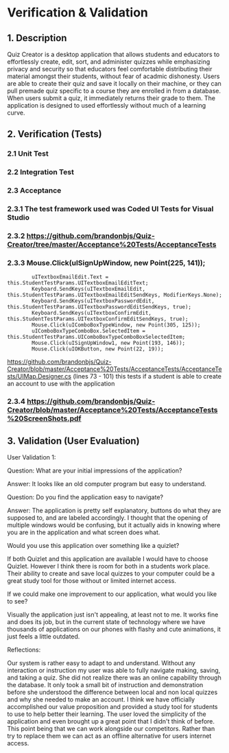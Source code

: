 # Verification & Validation

## 1. Description
  Quiz Creator is a desktop application that allows students and educators to effortlessly create,
	edit, sort, and administer quizzes while emphasizing privacy and security so that educators feel comfortable
	distributing their material amongst their students, without fear of acadmic dishonesty. Users are able to create their 
  quiz and save it locally on their machine, or they can pull premade quiz specific to a course they are enrolled in
  from a database. When users submit a quiz, it immediately returns their grade to them. The application is designed to 
  used effortlessly without much of a learning curve.

## 2. Verification (Tests) 

### 2.1 Unit Test

### 2.2 Integration Test

### 2.3 Acceptance

### 2.3.1 The test framework used was Coded UI Tests for Visual Studio

### 2.3.2 https://github.com/brandonbjs/Quiz-Creator/tree/master/Acceptance%20Tests/AcceptanceTests

### 2.3.3   Mouse.Click(uISignUpWindow, new Point(225, 141));
            uITextboxEmailEdit.Text = this.StudentTestParams.UITextboxEmailEditText;
            Keyboard.SendKeys(uITextboxEmailEdit, this.StudentTestParams.UITextboxEmailEditSendKeys, ModifierKeys.None);
            Keyboard.SendKeys(uITextboxPasswordEdit, this.StudentTestParams.UITextboxPasswordEditSendKeys, true);
            Keyboard.SendKeys(uITextboxConfirmEdit, this.StudentTestParams.UITextboxConfirmEditSendKeys, true);
            Mouse.Click(uIComboBoxTypeWindow, new Point(305, 125));
            uIComboBoxTypeComboBox.SelectedItem = this.StudentTestParams.UIComboBoxTypeComboBoxSelectedItem;
            Mouse.Click(uISignUpWindow1, new Point(193, 146));
            Mouse.Click(uIOKButton, new Point(22, 19));	

https://github.com/brandonbjs/Quiz-Creator/blob/master/Acceptance%20Tests/AcceptanceTests/AcceptanceTests/UIMap.Designer.cs
(lines 73 - 101)
this tests if a student is able to create an account to use with the application

### 2.3.4 https://github.com/brandonbjs/Quiz-Creator/blob/master/Acceptance%20Tests/AcceptanceTests%20ScreenShots.pdf


## 3. Validation (User Evaluation)

User Validation 1:

Question: What are your initial impressions of the application?

Answer: It looks like an old computer program but easy to understand.

Question: Do you find the application easy to navigate?

Answer: The application is pretty self explanatory, buttons do what they are supposed to, and are labeled accordingly. I thought that the opening of multiple windows would be confusing, but it actually aids in knowing where you are in the application and what screen does what.  

Would you use this application over something like a quizlet?

If both Quizlet and this application are available I would have to choose Quizlet. However I think there is room for both in a students work place. Their ability to create and save local quizzes to your computer could be a great study tool for those without or limited internet access.

If we could make one improvement to our application, what would you like to see? 

Visually the application just isn't appealing, at least not to me. It works fine and does its job, but in the current state of technology where we have thousands of applications on our phones with flashy and cute animations, it just feels a little outdated. 

Reflections: 

Our system is rather easy to adapt to and understand. Without any interaction or instruction my user was able to fully navigate making, saving, and taking a quiz. She did not realize there was an online capability through the database. It only took a small bit of instruction and demonstration before she understood the difference between local and non local quizzes and why she needed to make an account. I think we have officially accomplished our value proposition and provided a study tool for students to use to help better their learning. The user loved the simplicity of the application and even brought up a great point that I didn't think of before. This point being that we can work alongside our competitors. Rather than try to replace them we can act as an offline alternative for users internet access.      
